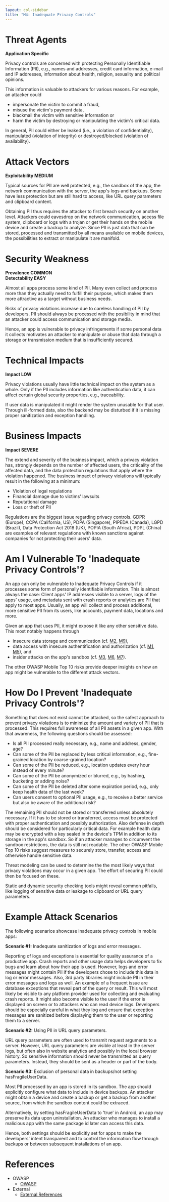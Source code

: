 ```yaml
---
layout: col-sidebar
title: "M4: Inadequate Privacy Controls"
---
```


# Threat Agents

**Application Specific**

Privacy controls are concerned with protecting Personally Identifiable Information (PII), e.g., names and addresses, credit card information, e-mail and IP addresses, information about health, religion, sexuality and political opinions. 

This information is valuable to attackers for various reasons. For example, an attacker could

- impersonate the victim to commit a fraud,
- misuse the victim's payment data,
- blackmail the victim with sensitive information or
- harm the victim by destroying or manipulating the victim's critical data.

In general, PII could either be leaked (i.e., a violation of confidentiality), manipulated (violation of integrity) or destroyed/blocked (violation of availability).


# Attack Vectors	

**Exploitability MEDIUM**

Typical sources for PII are well protected, e.g., the sandbox of the app, the network communication with the server, the app's logs and backups. Some have less protection but are still hard to access, like URL query parameters and clipboard content.

Obtaining PII thus requires the attacker to first breach security on another level. Attackers could eavesdrop on the network communication, access file system, clipboard or logs with a trojan or get their hands on the mobile device and create a backup to analyze. Since PII is just data that can be stored, processed and transmitted by all means available on mobile devices, the possibilities to extract or manipulate it are manifold.


# Security Weakness	

**Prevalence COMMON** <br/>
**Detectability EASY**

Almost all apps process some kind of PII. Many even collect and process more than they actually need to fulfill their purpose, which makes them more attractive as a target without business needs.

Risks of privacy violations increase due to careless handling of PII by developers. PII should always be processed with the posibility in mind that an attacker could access communication and storage media. 

Hence, an app is vulnerable to privacy infringements if some personal data it collects motivates an attacker to manipulate or abuse that data through a storage or transmission medium that is insufficiently secured.


# Technical Impacts	

**Impact LOW**

Privacy violations usually have little technical impact on the system as a whole. Only if the PII includes information like authentication data, it can affect certain global security properties, e.g., traceability. 

If user data is manipulated it might render the system unusable for that user. Through ill-formed data, also the backend may be disturbed if it is missing proper sanitization and exception handling.


# Business Impacts

**Impact SEVERE** 

The extend and severity of the business impact, which a privacy violation has, strongly depends on the number of affected users, the criticality of the affected data, and the data protection regulations that apply where the violation happened. The business impact of privacy violations will typically result in the following at a minimum:

- Violation of legal regulations
- Financial damage due to victims' lawsuits
- Reputational damage
- Loss or theft of PII

Regulations are the biggest issue regarding privacy controls.  GDPR (Europe), CCPA (California, US), PDPA (Singapore), PIPEDA (Canada), LGPD (Brazil), Data Protection Act 2018 (UK), POPIA (South Africa), PDPL (China) are examples of relevant regulations with known sanctions against companies for not protecting their users' data. 


# Am I Vulnerable To 'Inadequate Privacy Controls'?

An app can only be vulnerable to Inadequate Privacy Controls if it processes some form of personally identifiable information. This is almost always the case: Client apps' IP addresses visible to a server, logs of the apps' usage, and metadata sent with crash reports or analytics are PII that apply to most apps. Usually, an app will collect and process additional, more sensitive PII from its users, like accounts, payment data, locations and more.

Given an app that uses PII, it might expose it like any other sensitive data. This most notably happens through 

- insecure data storage and communication (cf. [M2](m2-insecure-communication), [M9](m9-insecure-data-storage)),
- data access with insecure authentification and authorization (cf. [M1](m1-insecure-authentication-authorization), [M5](m5-improper-credential-usage)), and
- insider attacks on the app's sandbox (cf. [M3](m3-inadequate-supply-chain-security), [M6](m6-insufficient-io-validation), [M7](m7-security-misconfiguration)).

The other OWASP Mobile Top 10 risks provide deeper insights on how an app might be vulnerable to the different attack vectors.


# How Do I Prevent 'Inadequate Privacy Controls'?

Something that does not exist cannot be attacked, so the safest approach to prevent privacy violations is to minimize the amount and variety of PII that is processed. This requires full awareness of all PII assets in a given app. With that awareness, the following questions should be assessed:

- Is all PII processed really necessary, e.g., name and address, gender, age?
- Can some of the PII be replaced by less critical information, e.g., fine-grained location by coarse-grained location?
- Can some of the PII be reduced, e.g., location updates every hour instead of every minute?
- Can some of the PII be anonymized or blurred, e.g., by hashing, bucketing or adding noise?
- Can some of the PII be deleted after some expiration period, e.g., only keep health data of the last week?
- Can users consent to optional PII usage, e.g., to receive a better service but also be aware of the additional risk?

The remaining PII should not be stored or transferred unless absolutely necessary. If it has to be stored or transferred, access must be protected with proper authentication and possibly authorization. Also defense in depth should be considered for particularly critical data. For example health data may be encrypted with a key sealed in the device's TPM in addition to its storage in the app's sandbox. So if an attacker manages to circumvent the sandbox restrictions, the data is still not readable. The other OWASP Mobile Top 10 risks suggest measures to securely store, transfer, access and otherwise handle sensitive data.

Threat modeling can be used to determine the the most likely ways that privacy violations may occur in a given app. The effort of securing PII could then be focused on these. 

Static and dynamic security checking tools might reveal common pitfalls, like logging of sensitive data or leakage to clipboard or URL query parameters.


# Example Attack Scenarios

The following scenarios showcase inadequate privacy controls in mobile apps:

**Scenario #1:** Inadequate sanitization of logs and error messages.

Reporting of logs and exceptions is essential for quality assurance of a productive app. Crash reports and other usage data helps developers to fix bugs and learn about how their app is used. However, logs and error messages might contain PII if the developers chose to include this data in log or error messages. Also, 3rd party libraries might include PII in their error messages and logs as well. An example of a frequent issue are database exceptions that reveal part of the query or result. This will most likely be visible to any platform provider used for collecting and evaluating crash reports. It might also become visible to the user if the error is displayed on screen or to attackers who can read device logs. Developers should be especially careful in what they log and ensure that exception messages are sanitized before displaying them to the user or reporting them to a server.

**Scenario #2:** Using PII in URL query parameters.

URL query parameters are often used to transmit request arguments to a server. However, URL query parameters are visible at least in the server logs, but often also in website analytics and possibly in the local browser history. So sensitive information should never be transmitted as query parameters. Instead, they should be sent as a header or part of the body.

**Scenario #3:** Exclusion of personal data in backups/not setting hasFragileUserData.

Most PII processed by an app is stored in its sandbox. The app should explicitly configure what data to include in device backups. An attacker might obtain a device and create a backup or get a backup from another source, from which the sandbox content could be extraced.

Alternatively, by setting hasFragileUserData to 'true' in Android, an app may preserve its data upon uninstallation. An attacker who manages to install a malicious app with the same package id later can access this data.

Hence, both settings should be explicitly set for apps to make the developers' intent transparent and to control the information flow through backups or between subsequent installations of an app.


# References

- OWASP
  - [OWASP](https://www.owasp.org/index.php/OWASP_Top_Ten)
- External
  - [External References](http://cwe.mitre.org/)
